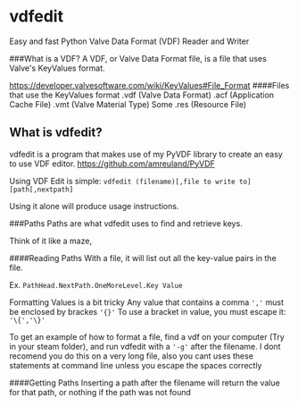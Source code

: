 vdfedit
==

Easy and fast Python Valve Data Format (VDF) Reader and Writer

###What is a VDF?
A VDF, or Valve Data Format file, is a file that uses Valve's KeyValues format.

https://developer.valvesoftware.com/wiki/KeyValues#File_Format
####Files that use the KeyValues format
.vdf (Valve Data Format)
.acf (Application Cache File)
.vmt (Valve Material Type)
Some .res (Resource File)

What is vdfedit?
--
vdfedit is a program that makes use of my PyVDF library to create an easy to use VDF editor.
https://github.com/amreuland/PyVDF

Using VDF Edit is simple:
`vdfedit (filename)[,file to write to] [path[,nextpath]`

Using it alone will produce usage instructions.

###Paths
Paths are what vdfedit uses to find and retrieve keys.

Think of it like a maze,


####Reading Paths
With a file, it will list out all the key-value pairs in the file.

Ex. `PathHead.NextPath.OneMoreLevel.Key Value`

Formatting Values is a bit tricky
Any value that contains a comma `','` must be enclosed by brackes `'{}'`
To use a bracket in value, you must escape it: `'\{','\}'`

To get an example of how to format a file, find a vdf on your computer (Try in your steam folder), and run vdfedit with a `'-g'` after the filename. I dont recomend you do this on a very long file, also you cant uses these statements at command line unless you escape the spaces correctly

####Getting Paths
Inserting a path after the filename will return the value for that path, or nothing if the path was not found

